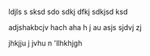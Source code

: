 ldjls
s sksd sdo sdkj dfkj sdkjsd ksd

adjshakbcjv hach aha h j au asjs  sjdvj zj


jhkjju j jvhu n 
'llhkhjgh
